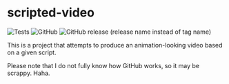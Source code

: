 # scripted-video
![Tests](https://github.com/TNTMaster370/scripted-video/actions/workflows/tests.yml/badge.svg)
![GitHub](https://img.shields.io/github/license/TNTMaster370/scripted-video)
![GitHub release (release name instead of tag name)](https://img.shields.io/github/v/release/TNTMaster370/scripted-video)

This is a project that attempts to produce an animation-looking video based on a given script.

Please note that I do not fully know how GitHub works, so it may be scrappy. Haha.
